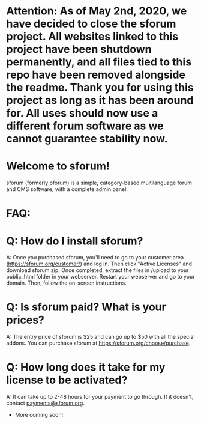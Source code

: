 # Attention: As of May 2nd, 2020, we have decided to close the sforum project. All websites linked to this project have been shutdown permanently, and all files tied to this repo have been removed alongside the readme. Thank you for using this project as long as it has been around for. All uses should now use a different forum software as we cannot guarantee stability now.
# Welcome to sforum! 
sforum (formerly pforum) is a simple, category-based multilanguage forum and CMS software, with a complete admin panel.

# FAQ:
# Q: How do I install sforum? 
A: Once you purchased sforum, you'll need to go to your customer area (https://sforum.org/customer/) and log in. Then click "Active Licenses" and download sforum.zip. Once completed, extract the files in /upload to your public_html folder in your webserver. Restart your webserver and go to your domain. Then, follow the on-screen instructions.
# Q: Is sforum paid? What is your prices?
A: The entry price of sforum is $25 and can go up to $50 with all the special addons. You can purchase sforum at https://sforum.org/choose/purchase. 
# Q: How long does it take for my license to be activated?
A: It can take up to 2-48 hours for your payment to go through. If it doesn't, contact payments@sforum.org.
- More coming soon!
